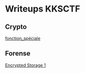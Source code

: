 # Writeups KKSCTF

## Crypto

[fonction_spéciale](https://github.com/J-W1C3/Writeups/blob/main/2020/KKSCTF/fonction_sp%C3%A9ciale/README.md)

## Forense

[Encrypted Storage 1](https://github.com/J-W1C3/Writeups/blob/main/2020/KKSCTF/Encrypted%20Storage%201/README.md)
